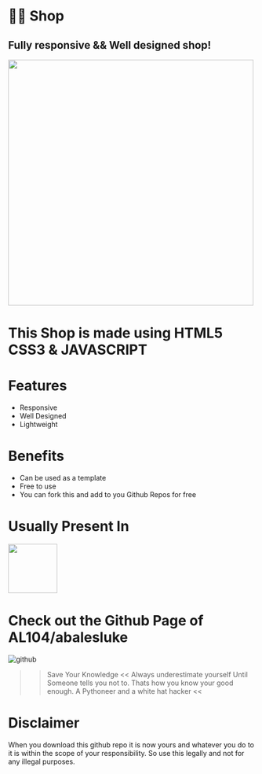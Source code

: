 # 👨‍💻 Shop
## Fully responsive && Well designed shop!
<img src="shop.png" width=500>

# This Shop is made using  HTML5 CSS3 & JAVASCRIPT

# Features
* Responsive
* Well Designed
* Lightweight


# Benefits
* Can be used as a template 
* Free to use
* You can fork this and add to you Github Repos for free

# Usually Present In
<img src="https://cdn.iconscout.com/icon/free/png-256/discord-2474808-2056094.png" width=100>

# Check out the Github Page of AL104/abalesluke
![github](https://avatars0.githubusercontent.com/u/47096239?s=460&u=4b55274016bb698b857358cf0b4efe4b0365733f&v=4)
>> Save Your Knowledge << Always underestimate yourself Until Someone tells you not to. Thats how you know your good enough.
>> A Pythoneer and a white hat hacker <<

# Disclaimer 
When you download this github repo it is now yours and whatever you do to it is within the scope
of your responsibility. 
So use this legally and not for any illegal purposes.
